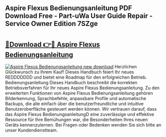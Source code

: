 ## Aspire Flexus Bedienungsanleitung PDF Download Free - Part-uWa User Guide Repair - Service Owner Edition 7SZge

# <h2><a href="http://df55fz.blite.top/?on=Aspire+Flexus+Bedienungsanleitung">🔗Download 👉🔴 Aspire Flexus Bedienungsanleitung</a></h2>

[![Aspire Flexus Bedienungsanleitung new download](https://i.imgur.com/lujVjoI.png)](http://df55fz.blite.top/?on=Aspire+Flexus+Bedienungsanleitung)
Herzlichen Glückwunsch zu Ihrem Kauf! Dieses Handbuch feiert Ihr neues REDDDDDDD und bietet eine Roadmap für den erfolgreichen Betrieb. Bedienungsanleitung Dieses Handbuch beschreibt die korrekten Betriebsverfahren für Ihr neues Aspire Flexus Bedienungsanleitung. Zu den erweiterten Funktionen von Aspire Flexus Bedienungsanleitung gehören Bilderkennung, Sprachbefehle, anpassbare Profile und automatische Backups, die alle einfach über die benutzerfreundliche und intuitive Benutzeroberfläche gesteuert werden können. Wir vertrauen darauf, dass das Aspire Flexus BedienungsanleitungD eine zuverlässige und effektive Ressource für Ihre Bemühungen war, die Besonderheiten Ihres neuen Geräts kennenzulernen. Bei Fragen oder Bedenken wenden Sie sich bitte an unser Kundendienstteam.
